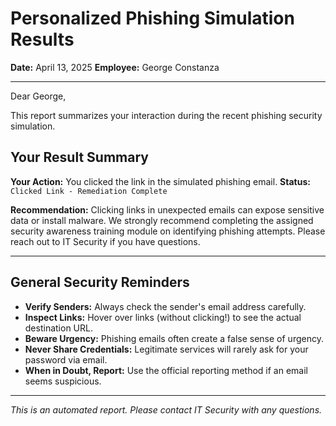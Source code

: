 # Personalized Phishing Simulation Results
**Date:** April 13, 2025
**Employee:** George Constanza

---
Dear George,

This report summarizes your interaction during the recent phishing security simulation.

## Your Result Summary

**Your Action:** You clicked the link in the simulated phishing email.
**Status:** `Clicked Link - Remediation Complete`

**Recommendation:** Clicking links in unexpected emails can expose sensitive data or install malware. We strongly recommend completing the assigned security awareness training module on identifying phishing attempts. Please reach out to IT Security if you have questions.

---

## General Security Reminders

* **Verify Senders:** Always check the sender's email address carefully.
* **Inspect Links:** Hover over links (without clicking!) to see the actual destination URL.
* **Beware Urgency:** Phishing emails often create a false sense of urgency.
* **Never Share Credentials:** Legitimate services will rarely ask for your password via email.
* **When in Doubt, Report:** Use the official reporting method if an email seems suspicious.

---

_This is an automated report. Please contact IT Security with any questions._